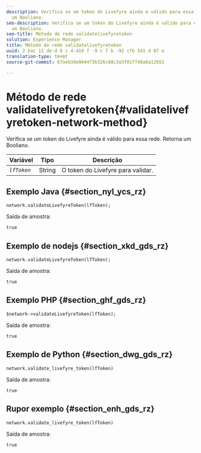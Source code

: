 ```yaml
---
description: Verifica se um token do Livefyre ainda é válido para essa rede. Retorna
  um Booliano.
seo-description: Verifica se um token do Livefyre ainda é válido para essa rede. Retorna
  um Booliano.
seo-title: Método de rede validatelivefyretoken
solution: Experience Manager
title: Método de rede validatelivefyretoken
uuid: 2 bac 11 de-d 6 c 4-419 f -9 c 7 b -92 cfb 541 d 07 e
translation-type: tm+mt
source-git-commit: 67aeb3de964473b326c88c3a3f81ff48a6a12652

---
```



# Método de rede validatelivefyretoken{#validatelivefyretoken-network-method}

Verifica se um token do Livefyre ainda é válido para essa rede. Retorna um Booliano.

| Variável | Tipo | Descrição |
|---|---|---|
| *`lfToken`* | String | O token do Livefyre para validar. |

## Exemplo Java {#section_nyl_ycs_rz}

```
network.validateLivefyreToken(lfToken); 
```

Saída de amostra:

```
true 
```

## Exemplo de nodejs {#section_xkd_gds_rz}

```
network.validateLivefyreToken(lfToken); 
```

Saída de amostra:

```
true 
```

## Exemplo PHP {#section_ghf_gds_rz}

```
$network->validateLivefyreToken(lfToken); 
```

Saída de amostra:

```
true 
```

## Exemplo de Python {#section_dwg_gds_rz}

```
network.validate_livefyre_token(lfToken) 
```

Saída de amostra:

```
true 
```

## Rupor exemplo {#section_enh_gds_rz}

```
network.validate_livefyre_token(lfToken) 
```

Saída de amostra:

```
true 
```

